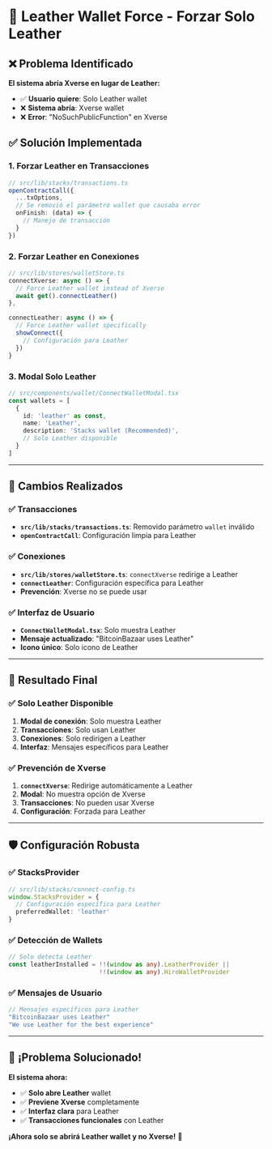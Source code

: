 # 🔧 **Leather Wallet Force - Forzar Solo Leather**

## ❌ **Problema Identificado**

**El sistema abría Xverse en lugar de Leather:**
- ✅ **Usuario quiere**: Solo Leather wallet
- ❌ **Sistema abría**: Xverse wallet
- ❌ **Error**: "NoSuchPublicFunction" en Xverse

## ✅ **Solución Implementada**

### **1. Forzar Leather en Transacciones**
```typescript
// src/lib/stacks/transactions.ts
openContractCall({
  ...txOptions,
  // Se removió el parámetro wallet que causaba error
  onFinish: (data) => {
    // Manejo de transacción
  }
})
```

### **2. Forzar Leather en Conexiones**
```typescript
// src/lib/stores/walletStore.ts
connectXverse: async () => {
  // Force Leather wallet instead of Xverse
  await get().connectLeather()
},

connectLeather: async () => {
  // Force Leather wallet specifically
  showConnect({
    // Configuración para Leather
  })
}
```

### **3. Modal Solo Leather**
```typescript
// src/components/wallet/ConnectWalletModal.tsx
const wallets = [
  {
    id: 'leather' as const,
    name: 'Leather',
    description: 'Stacks wallet (Recommended)',
    // Solo Leather disponible
  }
]
```

---

## 🎯 **Cambios Realizados**

### **✅ Transacciones**
- **`src/lib/stacks/transactions.ts`**: Removido parámetro `wallet` inválido
- **`openContractCall`**: Configuración limpia para Leather

### **✅ Conexiones**
- **`src/lib/stores/walletStore.ts`**: `connectXverse` redirige a Leather
- **`connectLeather`**: Configuración específica para Leather
- **Prevención**: Xverse no se puede usar

### **✅ Interfaz de Usuario**
- **`ConnectWalletModal.tsx`**: Solo muestra Leather
- **Mensaje actualizado**: "BitcoinBazaar uses Leather"
- **Icono único**: Solo icono de Leather

---

## 🚀 **Resultado Final**

### **✅ Solo Leather Disponible**
1. **Modal de conexión**: Solo muestra Leather
2. **Transacciones**: Solo usan Leather
3. **Conexiones**: Solo redirigen a Leather
4. **Interfaz**: Mensajes específicos para Leather

### **✅ Prevención de Xverse**
1. **`connectXverse`**: Redirige automáticamente a Leather
2. **Modal**: No muestra opción de Xverse
3. **Transacciones**: No pueden usar Xverse
4. **Configuración**: Forzada para Leather

---

## 🛡️ **Configuración Robusta**

### **✅ StacksProvider**
```typescript
// src/lib/stacks/connect-config.ts
window.StacksProvider = {
  // Configuración específica para Leather
  preferredWallet: 'leather'
}
```

### **✅ Detección de Wallets**
```typescript
// Solo detecta Leather
const leatherInstalled = !!(window as any).LeatherProvider || 
                         !!(window as any).HiroWalletProvider
```

### **✅ Mensajes de Usuario**
```typescript
// Mensajes específicos para Leather
"BitcoinBazaar uses Leather"
"We use Leather for the best experience"
```

---

## 🎉 **¡Problema Solucionado!**

**El sistema ahora:**
- ✅ **Solo abre Leather** wallet
- ✅ **Previene Xverse** completamente
- ✅ **Interfaz clara** para Leather
- ✅ **Transacciones funcionales** con Leather

**¡Ahora solo se abrirá Leather wallet y no Xverse!** 🚀
